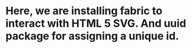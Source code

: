 # Here, we are installing fabric to interact with HTML 5 SVG. And uuid package for assigning a unique id.
